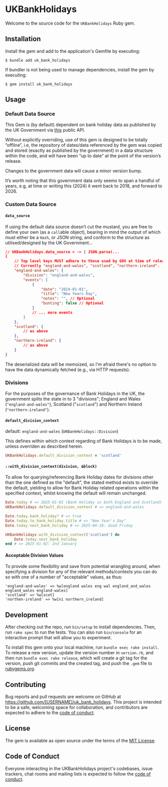 # UKBankHolidays

Welcome to the source code for the `UKBankHolidays` Ruby gem.

## Installation

Install the gem and add to the application's Gemfile by executing:

    $ bundle add uk_bank_holidays

If bundler is not being used to manage dependencies, install the gem by executing:

    $ gem install uk_bank_holidays

## Usage

### Default Data Source

This Gem is (by default) dependent on bank holiday data as published by the UK Government via [this](https://www.api.gov.uk/gds/bank-holidays/#bank-holidays) public API.

Without explicitly overriding, use of this gem is designed to be totally “offline”, i.e, the repository of dates/data referenced by the gem was copied and stored (exactly as published by the government) in a data structure within the code, and will have been “up to date” at the point of the version’s release.

Changes to the government data will cause a minor version bump.

It’s worth noting that this government data only seems to span a handful of years, e.g, at time or writing this (2024) it went back to 2018, and forward to 2026.

### Custom Data Source

#### `data_source`

If using the default data source doesn’t cut the mustard, you are free to define your own (as a `call`able object), bearing in mind the output of which must either be a `Hash`, or JSON string, and conform to the structure as utilised/designed by the UK Government...

```JSON
// UKBankHolidays.data_source = -> { JSON.parse(...
{
    // Top level keys MUST adhere to those used by GOV at time of release.
    // Currently "england-and-wales", "scotland", "northern-ireland".
    "england-and-wales": {
        "division": "england-and-wales",
        "events": [
            {
                "date": "2024-01-01",
                "title": "New Years Day",
                "notes": "", // Optional
                "bunting": false // Optional
            }
            // ... more events
        ]
    },
    "scotland": {
        // as above
    },
    "northern-ireland": {
        // as above
    }
}
```

The deserialized data will be memoized, so I'm afraid there's no option to have the data dynamically fetched (e.g., via HTTP requests).

### Divisions

For the purposes of the governance of Bank Holidays in the UK, the government splits the state in to 3 "divisions"; England and Wales (`"england-and-wales"`), Scotland ("`scotland`") and Northern Ireland (`"northern-ireland"`).

#### `default_division_context`

default: `england-and-wales` (`UKBankHolidays::Division`)

This defines within which context regarding of Bank Holidays is to be made, unless overriden as described herein.

```Ruby
UKBankHolidays.default_division_context = 'scotland'
```

#### `::with_division_context(division, &block)`

To allow for querying/referencing Bank Holiday dates for divisions other than the one defined as the "default", the stated method exists to override the default, yielding to allow for Bank Holiday related operations within the specified context, whilst knowing the default will remain unchanged.

```Ruby
Date.today # => 2025-01-01 (Bank Holiday in both England and Scotland)
UKBankHolidays.default_division_context # => england-and-wales

Date.today.bank_holiday? # => true
Date.today.to_bank_holiday.title # => "New Year's Day"
Date.today.next_bank_holiday # => 2025-04-18: Good Friday

UKBankHolidays.with_division_context('scotland') do
    Date.today.next_bank_holiday
end # => 2025-01-02: 2nd January

```

#### Acceptable Division Values

To provide some flexibility and save from potential wrangling around, when specifying a division for any of the relevant methods/contexts you can do so with one of a number of "acceptable" values, as thus:

`'england-and-wales' => %w[england wales eng wal england_and_wales england_wales england-wales]`<br/>
`'scotland' => %w[scot]`<br/>
`'northen-ireland' => %w[ni northern_ireland]`

## Development

After checking out the repo, run `bin/setup` to install dependencies. Then, run `rake spec` to run the tests. You can also run `bin/console` for an interactive prompt that will allow you to experiment.

To install this gem onto your local machine, run `bundle exec rake install`. To release a new version, update the version number in `version.rb`, and then run `bundle exec rake release`, which will create a git tag for the version, push git commits and the created tag, and push the `.gem` file to [rubygems.org](https://rubygems.org).

## Contributing

Bug reports and pull requests are welcome on GitHub at https://github.com/[USERNAME]/uk_bank_holidays. This project is intended to be a safe, welcoming space for collaboration, and contributors are expected to adhere to the [code of conduct](https://github.com/[USERNAME]/uk_bank_holidays/blob/main/CODE_OF_CONDUCT.md).

## License

The gem is available as open source under the terms of the [MIT License](https://opensource.org/licenses/MIT).

## Code of Conduct

Everyone interacting in the UKBankHolidays project's codebases, issue trackers, chat rooms and mailing lists is expected to follow the [code of conduct](https://github.com/[USERNAME]/uk_bank_holidays/blob/main/CODE_OF_CONDUCT.md).
